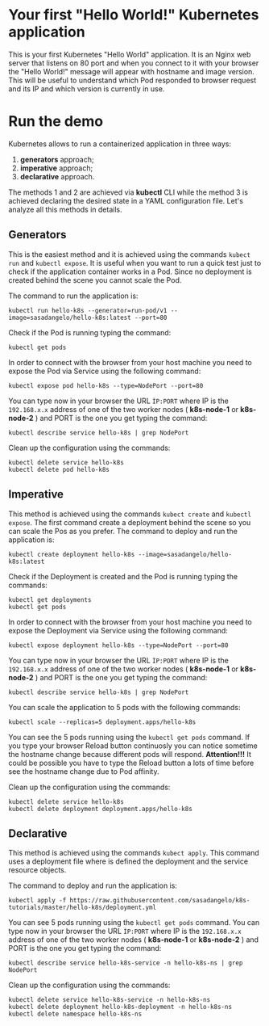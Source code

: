 # Your first "Hello World!" Kubernetes application

This is your first Kubernetes "Hello World" application. It is an Nginx web server that listens on 80 port and when you connect to it with your browser the "Hello World!" message will appear with hostname and image version. This will be useful to understand which Pod responded to browser request and its IP and which version is currently in use.

# Run the demo

Kubernetes allows to run a containerized application in three ways: 

1. **generators** approach;
2. **imperative** approach;
3. **declarative** approach.

The methods 1 and 2 are achieved via **kubectl** CLI while the method 3 is achieved declaring the desired state in a YAML configuration file. Let's analyze all this methods in details.

## Generators

This is the easiest method and it is achieved using the commands ```kubect run``` and ```kubectl expose```. It is useful when you want to run a quick test just to check if the application container works in a Pod. Since no deployment is created behind the scene you cannot scale the Pod.

The command to run the application is:

```
kubectl run hello-k8s --generator=run-pod/v1 --image=sasadangelo/hello-k8s:latest --port=80
```

Check if the Pod is running typing the command:

```
kubectl get pods
```

In order to connect with the browser from your host machine you need to expose the Pod via Service using the following command:

```
kubectl expose pod hello-k8s --type=NodePort --port=80
```

You can type now in your browser the URL ```ÌP:PORT``` where IP is the ```192.168.x.x``` address of one of the two worker nodes ( **k8s-node-1** or **k8s-node-2** ) and PORT is the one you get typing the command:

```
kubectl describe service hello-k8s | grep NodePort
```

Clean up the configuration using the commands:

```
kubectl delete service hello-k8s
kubectl delete pod hello-k8s
```

## Imperative

This method is achieved using the commands ```kubect create``` and ```kubectl expose```. The first command create a deployment behind the scene so you can scale the Pos as you prefer.
The command to deploy and run the application is:

```
kubectl create deployment hello-k8s --image=sasadangelo/hello-k8s:latest
```

Check if the Deployment is created and the Pod is running typing the commands:

```
kubectl get deployments
kubectl get pods
```

In order to connect with the browser from your host machine you need to expose the Deployment via Service using the following command:

```
kubectl expose deployment hello-k8s --type=NodePort --port=80
```

You can type now in your browser the URL ```ÌP:PORT``` where IP is the ```192.168.x.x``` address of one of the two worker nodes ( **k8s-node-1** or **k8s-node-2** ) and PORT is the one you get typing the command:

```
kubectl describe service hello-k8s | grep NodePort
```

You can scale the application to 5 pods with the following commands:

```
kubectl scale --replicas=5 deployment.apps/hello-k8s
```

You can see the 5 pods running using the ```kubectl get pods``` command. If you type your browser Reload button continuosly you can notice sometime the hostname change because different pods will respond. **Attention!!!** It could be possible you have to type the Reload button a lots of time before see the hostname change due to Pod affinity.

Clean up the configuration using the commands:

```
kubectl delete service hello-k8s
kubectl delete deployment deployment.apps/hello-k8s
```

## Declarative

This method is achieved using the commands ```kubect apply```. This command uses a deployment file where is defined the deployment and the service resource objects.

The command to deploy and run the application is:

```
kubectl apply -f https://raw.githubusercontent.com/sasadangelo/k8s-tutorials/master/hello-k8s/deployment.yml
```

You can see 5 pods running using the ```kubectl get pods``` command. You can type now in your browser the URL ```ÌP:PORT``` where IP is the ```192.168.x.x``` address of one of the two worker nodes ( **k8s-node-1** or **k8s-node-2** ) and PORT is the one you get typing the command:

```
kubectl describe service hello-k8s-service -n hello-k8s-ns | grep NodePort
```

Clean up the configuration using the commands:

```
kubectl delete service hello-k8s-service -n hello-k8s-ns
kubectl delete deployment hello-k8s-deployment -n hello-k8s-ns
kubectl delete namespace hello-k8s-ns
```
